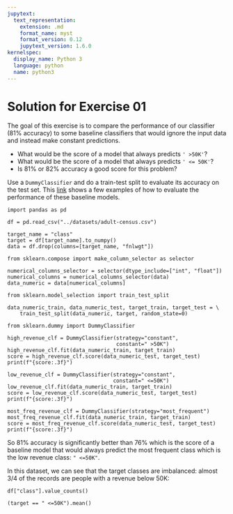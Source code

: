 ```yaml
---
jupytext:
  text_representation:
    extension: .md
    format_name: myst
    format_version: 0.12
    jupytext_version: 1.6.0
kernelspec:
  display_name: Python 3
  language: python
  name: python3
---
```


# Solution for Exercise 01

The goal of this exercise is to compare the performance of our classifier
(81% accuracy) to some baseline classifiers that would ignore the input data
and instead make constant predictions.

- What would be the score of a model that always predicts `' >50K'`?
- What would be the score of a model that always predicts `' <= 50K'`?
- Is 81% or 82% accuracy a good score for this problem?

Use a `DummyClassifier` and do a train-test split to evaluate
its accuracy on the test set. This
[link](https://scikit-learn.org/stable/modules/model_evaluation.html#dummy-estimators)
shows a few examples of how to evaluate the performance of these baseline
models.

```{code-cell}
import pandas as pd

df = pd.read_csv("../datasets/adult-census.csv")
```

```{code-cell}
target_name = "class"
target = df[target_name].to_numpy()
data = df.drop(columns=[target_name, "fnlwgt"])
```

```{code-cell}
from sklearn.compose import make_column_selector as selector

numerical_columns_selector = selector(dtype_include=["int", "float"])
numerical_columns = numerical_columns_selector(data)
data_numeric = data[numerical_columns]
```

```{code-cell}
from sklearn.model_selection import train_test_split

data_numeric_train, data_numeric_test, target_train, target_test = \
    train_test_split(data_numeric, target, random_state=0)
```

```{code-cell}
from sklearn.dummy import DummyClassifier

high_revenue_clf = DummyClassifier(strategy="constant",
                                   constant=" >50K")
high_revenue_clf.fit(data_numeric_train, target_train)
score = high_revenue_clf.score(data_numeric_test, target_test)
print(f"{score:.3f}")
```

```{code-cell}
low_revenue_clf = DummyClassifier(strategy="constant",
                                  constant=" <=50K")
low_revenue_clf.fit(data_numeric_train, target_train)
score = low_revenue_clf.score(data_numeric_test, target_test)
print(f"{score:.3f}")
```

```{code-cell}
most_freq_revenue_clf = DummyClassifier(strategy="most_frequent")
most_freq_revenue_clf.fit(data_numeric_train, target_train)
score = most_freq_revenue_clf.score(data_numeric_test, target_test)
print(f"{score:.3f}")
```

So 81% accuracy is significantly better than 76% which is the score of a
baseline model that would always predict the most frequent class which is the
low revenue class: `" <=50K"`.

In this dataset, we can see that the target classes are imbalanced: almost
3/4 of the records are people with a revenue below 50K:

```{code-cell}
df["class"].value_counts()
```

```{code-cell}
(target == " <=50K").mean()
```
